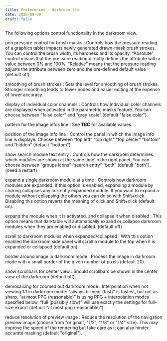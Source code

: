 ```yaml
---
title: Preferences - darkroom tab
date: 2020-09-09
draft: false
---
```


The following options control functionality in the darkroom view.

pen pressure control for brush masks
: Controls how the pressure reading of a graphics tablet impacts newly generated drawn-mask brush strokes. You can control the brush width, its hardness and its opacity. “Absolute” control means that the pressure reading directly defines the attribute with a value between 0% and 100%. “Relative” means that the pressure reading adjusts the attribute between zero and the pre-defined default value (default off).

smoothing of brush strokes
: Sets the level for smoothing of brush strokes. Stronger smoothing leads to fewer nodes and easier editing at the expense of lower accuracy.

display of individual color channels
: Controls how individual color channels are displayed when activated in the parametric masks feature. You can choose between “false color” and “grey scale” (default "false color").

pattern for the image infos line
: See **TBC** for available values.

position of the image info line
: Control the panel in which the image info line is displaye. Choose between “top left” “top right” “top center” “bottom” and “hidden” (default "bottom").

show search module text entry
: Controls how the darkroom determines which modules are shown at the same time in the right panel. You can choose between “groups icons” “search entry” “both” (default "both"). (need a restart)

expand a single darkroom module at a time
: Controls how darkroom modules are expanded. If this option is enabled, expanding a module by clicking collapses any currently expanded module. If you want to expand a module without collapsing the others you can do so with Shift+click. Disabling this option reverts the meaning of click and Shift+click (default on).

expand the module when it is activated, and collapse it when disabled
: This option means that darktable will automatically expand or collapse darkroom modules when they are enabled or disabled. (default off)

scroll to darkroom modules when expanded/collapsed
: With this option enabled the darkroom side panel will scroll a module to the top when it is expanded or collapsed (default on).

border around image in darkroom mode
: Process the image in darkroom mode with a small border of the given number of pixels (default 20). 

show scrollbars for center view
: Should scrollbars be shown in the center view of the darkroom (default off).

demosaicing for zoomed out darkroom mode
: Interpolation when not viewing 1:1 in darkroom mode: “always bilinear (fast)” is fastest, but not as sharp. “at most PPG (reasonable)” is using PPG + interpolation modes specified below, “full (possibly slow)” will use exactly the settings for full-size export (default “at most ppg (reasonable)”). 

reduce resolution of preview image
: Reduce the resolution of the navigation preview image (choose from "original", "1/2", "1/3" or "1/4" size). This may improve the speed of the rendering but take care as it can also hinder accurate masking (default "original").